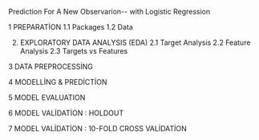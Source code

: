 Prediction For A New Observarion-- with Logistic Regression

1 PREPARATİON
  1.1 Packages
  1.2 Data

2. EXPLORATORY DATA ANALYSIS (EDA)
   2.1 Target Analysis
   2.2 Feature Analysis
   2.3 Targets vs Features

3 DATA PREPROCESSİNG

4 MODELLİNG & PREDİCTİON

5 MODEL EVALUATION

6 MODEL VALİDATİON : HOLDOUT

7 MODEL VALİDATİON : 10-FOLD CROSS VALİDATİON
